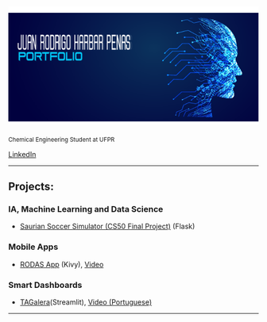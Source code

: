  <p align="center">
  <img src="capa.png" width=2000>
</p>



<sub>Chemical Engineering Student at UFPR</sub>

[LinkedIn](https://www.linkedin.com/in/jhpenas/)

---
## Projects:

### IA, Machine Learning and Data Science
* [Saurian Soccer Simulator (CS50 Final Project)](https://github.com/jhpenas/saurianSoccerSimulator) (Flask)

### Mobile Apps
* [RODAS App](https://github.com/jhpenas/RodasHackathonCCR/blob/master/README.md) (Kivy), [Video](https://www.youtube.com/watch?v=Nlq4Cp8vDIk&feature=youtu.be)

### Smart Dashboards
* [TAGalera](https://github.com/jhpenas/dashboard-megahack3/blob/master/README.md)(Streamlit), [Video (Portuguese)](https://www.youtube.com/watch?v=E8EyqLHNyJU)


---

